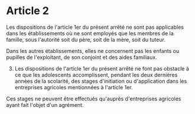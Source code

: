 # Article 2

Les dispositions de l'article 1er du présent arrêté ne sont pas applicables dans les établissements où ne sont employés que les membres de la famille, sous l'autorité soit du père, soit de la mère, soit du tuteur.

Dans les autres établissements, elles ne concernent pas les enfants ou pupilles de l'exploitant, de son conjoint et des aides familiaux.

3. Les dispositions de l'article 1er du présent arrêté ne font pas obstacle à ce que les adolescents accomplissent, pendant les deux dernières années de la scolarité, des stages d'initiation ou d'application dans les entreprises agricoles mentionnées à l'article 1er.

Ces stages ne peuvent être effectués qu'auprès d'entreprises agricoles ayant fait l'objet d'un agrément.
